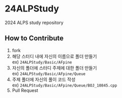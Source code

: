 # 24ALPStudy
2024 ALPS study repository 
  
## How to Contribute
1. fork
2. 해당 스터디 내에 자신의 이름으로 폴더 만들기  
ex) `24ALPStudy/Basic/AFpine`
3. 자신의 폴더에 스터디 주제에 대한 폴더 만들기  
ex) `24ALPStudy/Basic/AFpine/Queue`
4. 주제 폴더에 자신의 풀이 코드 작성  
ex) `24ALPStudy/Basic/AFpine/Queue/BOJ_10845.cpp`
5. Pull Request
